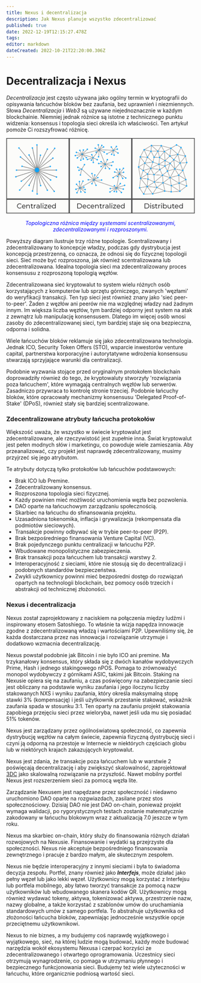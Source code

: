 ```yaml
---
title: Nexus i decentralizacja
description: Jak Nexus planuje wszystko zdecentralizować
published: true
date: 2022-12-19T12:15:27.478Z
tags: 
editor: markdown
dateCreated: 2022-10-21T22:20:00.306Z
---
```


# Decentralizacja i Nexus

_Decentralizacja_ jest często używana jako ogólny termin w kryptografii do opisywania łańcuchów bloków bez zaufania, bez uprawnień i niezmiennych. Słowa _Decentralizacja_ i _Web3_ są używane niejednoznacznie w każdym blockchainie. Niemniej jednak różnice są istotne z technicznego punktu widzenia: konsensus i topologia sieci określa ich właściwości. Ten artykuł pomoże Ci rozszyfrować różnicę.

![cdd.png](/cdd.png)<p align="center" style="color: blue;">*Topologiczna różnica między systemami scentralizowanymi, zdecentralizowanymi i rozproszonymi.*</p>

Powyższy diagram ilustruje trzy różne topologie. Scentralizowany i zdecentralizowany to koncepcje władzy, podczas gdy dystrybucja jest koncepcją przestrzenną, co oznacza, że odnosi się do fizycznej topologii sieci. Sieć może być rozproszona, jak również scentralizowana lub zdecentralizowana. Idealna topologia sieci ma zdecentralizowany proces konsensusu z rozproszoną topologią węzłów.

Zdecentralizowana sieć kryptowalut to system wielu różnych osób korzystających z komputerów lub sprzętu górniczego, zwanych 'węzłami' do weryfikacji transakcji. Ten typ sieci jest również znany jako 'sieć peer-to-peer'. Żaden z węzłów ani peerów nie ma względnej władzy nad żadnym innym. Im większa liczba węzłów, tym bardziej odporny jest system na atak z zewnątrz lub manipulację konsensusem. Dlatego im więcej osób wnosi zasoby do zdecentralizowanej sieci, tym bardziej staje się ona bezpieczna, odporna i solidna.

Wiele łańcuchów bloków reklamuje się jako zdecentralizowana technologia. Jednak ICO, Security Token Offers (STO), wsparcie inwestorów venture capital, partnerstwa korporacyjne i autorytatywne wdrożenia konsensusu stwarzają sprzyjające warunki dla centralizacji.

Podobnie wyzwania stojące przed oryginalnym protokołem blockchain doprowadziły również do tego, że kryptowaluty stworzyły 'rozwiązania poza łańcuchem', które wymagają centralnych węzłów lub serwerów. Zasadniczo przywraca to kontrolę stronie trzeciej. Podobnie łańcuchy bloków, które opracowały mechanizmy konsensusu 'Delegated Proof-of-Stake' (DPoS), również stały się bardziej scentralizowane.

### Zdecentralizowane atrybuty łańcucha protokołów

Większość uważa, że wszystko w świecie kryptowalut jest zdecentralizowane, ale rzeczywistość jest zupełnie inna. Świat kryptowalut jest pełen modnych słów i marketingu, co powoduje wiele zamieszania. Aby przeanalizować, czy projekt jest naprawdę zdecentralizowany, musimy przyjrzeć się jego atrybutom.

Te atrybuty dotyczą tylko protokołów lub łańcuchów podstawowych:

* Brak ICO lub Premine.
* Zdecentralizowany konsensus.
* Rozproszona topologia sieci fizycznej.
* Każdy powinien mieć możliwość uruchomienia węzła bez pozwolenia.
* DAO oparte na łańcuchowym zarządzaniu społecznością.
* Skarbiec na łańcuchu do sfinansowania projektu.
* Uzasadniona tokenomika, inflacja i grywalizacja (rekompensata dla podmiotów sieciowych).
* Transakcje powinny odbywać się w trybie peer-to-peer (P2P).
* Brak bezpośredniego finansowania Venture Capital (VC).
* Brak pojedynczego punktu centralizacji w łańcuchu P2P.
* Wbudowane monopolistyczne zabezpieczenia.
* Brak transakcji poza łańcuchem lub transakcji warstwy 2.
* Interoperacyjność z sieciami, które nie stosują się do decentralizacji i podobnych standardów bezpieczeństwa.
* Zwykli użytkownicy powinni mieć bezpośredni dostęp do rozwiązań opartych na technologii blockchain, bez pomocy osób trzecich i abstrakcji od technicznej złożoności.

### Nexus i decentralizacja

Nexus został zaprojektowany z naciskiem na połączenia między ludźmi i inspirowany etosem Satoshiego. To właśnie ta wizja napędza innowacje zgodne z zdecentralizowaną władzą i wartościami P2P. Upewniliśmy się, że każda dostarczana przez nas innowacja i rozwiązanie utrzymuje i dodatkowo wzmacnia decentralizację.

Nexus powstał podobnie jak Bitcoin i nie było ICO ani premine. Ma trzykanałowy konsensus, który składa się z dwóch kanałów wydobywczych Prime, Hash i jednego stakingowego nPOS. Pomaga to zrównoważyć monopol wydobywczy z górnikami ASIC, takimi jak Bitcoin. Staking na Nexusie opiera się na zaufaniu, a czas poświęcony na zabezpieczanie sieci jest obliczany na podstawie wyniku zaufania i jego iloczynu liczby stakowanych NXS i wyniku zaufania, który określa maksymalną stopę stawki 3% (kompensację) i jeśli użytkownik przestanie stakować, wskaźnik zaufania spada w stosunku 3:1. Ten oparty na zaufaniu projekt stakowania zapobiega przejęciu sieci przez wieloryba, nawet jeśli uda mu się posiadać 51% tokenów.

Nexus jest zarządzany przez ogólnoświatową społeczność, co zapewnia dystrybucję węzłów na całym świecie, zapewnia fizyczną dystrybucję sieci i czyni ją odporną na przestoje w Internecie w niektórych częściach globu lub w niektórych krajach zakazujących kryptowalut.

Nexus jest zdania, że transakcje poza łańcuchem lub w warstwie 2 poświęcają decentralizację i aby zwiększyć skalowalność, zaprojektował [3DC](../../technology/nexus-innovations/3-wymiarowy-łańcuch-przyszłość/) jako skalowalną rozwiązanie na przyszłość. Nawet mobilny portfel Nexus jest rozszerzeniem sieci za pomocą węzła lite.

Zarządzanie Nexusem jest napędzane przez społeczność i niedawno uruchomiono DAO oparte na rozgwiazdach, zasilane przez stos społecznościowy. Dzisiaj DAO nie jest DAO on-chain, ponieważ projekt wymaga walidacji, po rygorystycznych testach zostanie matematycznie zakodowany w łańcuchu blokowym wraz z aktualizacją 7.0 jeszcze w tym roku.

Nexus ma skarbiec on-chain, który służy do finansowania różnych działań rozwojowych na Nexusie. Finansowanie i wydatki są przejrzyste dla społeczności. Nexus nie akceptuje bezpośredniego finansowania zewnętrznego i pracuje z bardzo małym, ale skutecznym zespołem.

Nexus nie będzie interoperacyjny z innymi sieciami i była to świadoma decyzja zespołu. Portfel, znany również jako _**Interfejs**_, może działać jako pełny węzeł lub jako lekki węzeł. Użytkownicy mogą korzystać z Interfejsu lub portfela mobilnego, aby łatwo tworzyć transakcje za pomocą nazw użytkowników lub wbudowanego skanera kodów QR. Użytkownicy mogą również wydawać tokeny, aktywa, tokenizować aktywa, przestrzenie nazw, nazwy globalne, a także korzystać z szablonów umów do uruchamiania standardowych umów z samego portfela. To abstrahuje użytkownika od złożoności łańcucha bloków, zapewniając jednocześnie wszystkie opcje przeciętnemu użytkownikowi.

Nexus to nie biznes, a my budujemy coś naprawdę wyjątkowego i wyjątkowego, sieć, na której ludzie mogą budować, każdy może budować narzędzia wokół ekosystemu Nexusa i czerpać korzyści ze zdecentralizowanego i otwartego oprogramowania. Uczestnicy sieci otrzymują wynagrodzenie, co pomaga w utrzymaniu płynnego i bezpiecznego funkcjonowania sieci. Budujemy też wiele użyteczności w łańcuchu, które organicznie podniosą wartość sieci.